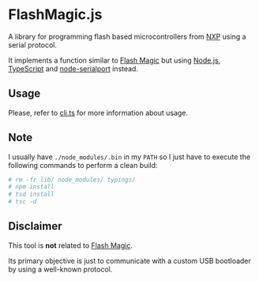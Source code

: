 # FlashMagic.js

A library for programming flash based microcontrollers from [NXP](http://www.nxp.com/microcontrollers) using a serial protocol.

It implements a function similar to [Flash Magic](http://www.flashmagictool.com) but using [Node.js](https://github.com/nodejs/node), [TypeScript](https://github.com/microsoft/typescript) and [node-serialport](https://github.com/voodootikigod/node-serialport) instead.

## Usage

Please, refer to [cli.ts](https://github.com/claudio-destro/flashmagic.js/blob/master/src/cli.ts) for more information about usage.

## Note

I usually have `./node_modules/.bin` in my `PATH` so I just have to execute the following commands to perform a clean build:

```bash
# rm -fr lib/ node_modules/ typings/
# npm install
# tsd install
# tsc -d
```

## Disclaimer

This tool is **not** related to [Flash Magic](http://www.flashmagictool.com).

Its primary objective is just to communicate with a custom USB bootloader by using a well-known protocol.
